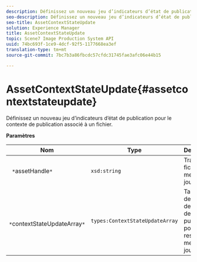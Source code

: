 ```yaml
---
description: Définissez un nouveau jeu d’indicateurs d’état de publication pour le contexte de publication associé à un fichier.
seo-description: Définissez un nouveau jeu d’indicateurs d’état de publication pour le contexte de publication associé à un fichier.
seo-title: AssetContextStateUpdate
solution: Experience Manager
title: AssetContextStateUpdate
topic: Scene7 Image Production System API
uuid: 74bc693f-1ce9-4dcf-92f5-1177668ea3ef
translation-type: tm+mt
source-git-commit: 7bc7b3a86fbcdc57cfdc31745fae3afc06e44b15

---
```



# AssetContextStateUpdate{#assetcontextstateupdate}

Définissez un nouveau jeu d’indicateurs d’état de publication pour le contexte de publication associé à un fichier.

**Paramètres**

| Nom | Type | Description |
|---|---|---|
| ` *`assetHandle`*` | `xsd:string` | Traitez le fichier à mettre à jour. |
| ` *`contextStateUpdateArray`*` | `types:ContextStateUpdateArray` | Tableau des états de contact de publication pour la ressource à mettre à jour. |

